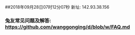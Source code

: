 ##2018年09月28日07时12分07秒 新址: 142.93.38.156
### 兔友常见问题及解答: https://github.com/wanggonging/d/blob/w/FAQ.md
